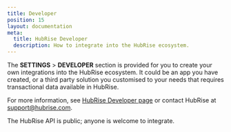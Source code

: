 ```yaml
---
title: Developer
position: 15
layout: documentation
meta:
  title: HubRise Developer
  description: How to integrate into the HubRise ecosystem.
---
```


The **SETTINGS** > **DEVELOPER** section is provided for you to create your own integrations into the HubRise ecosystem. It could be an app you have created, or a third party solution you customised to your needs that requires transactional data available in HubRise.

For more information, see [HubRise Developer page](https://www.hubrise.com/developers/) or contact HubRise at [support@hubrise.com](mailto:support@hubrise.com).

The HubRise API is public; anyone is welcome to integrate.
